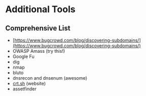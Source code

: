 # Additional Tools

## Comprehensive List

* [https://www.bugcrowd.com/blog/discovering-subdomains/](https://www.bugcrowd.com/blog/discovering-subdomains/)
* OWASP Amass \(try this!\)
* Google Fu
* dig
* nmap
* bluto
* dnsrecon and dnsenum \(awesome\)
* [crt.sh](http://crt.sh) \(website\)
* assetfinder

